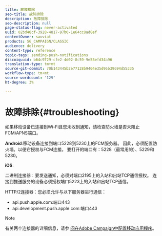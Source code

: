 ```yaml
---
title: 故障排除
seo-title: 故障排除
description: 故障排除
seo-description: null
page-status-flag: never-activated
uuid: 02bd48cf-3928-4817-97b0-1e64cc8ad8ef
contentOwner: sauviat
products: SG_CAMPAIGN/CLASSIC
audience: delivery
content-type: reference
topic-tags: sending-push-notifications
discoiquuid: b64c9729-cfe2-4d02-8c59-9e53efd34a96
translation-type: tm+mt
source-git-commit: 70b143445b2e77128b9404e35d96b39694d55335
workflow-type: tm+mt
source-wordcount: '129'
ht-degree: 3%

---
```



# 故障排除{#troubleshooting}

如果移动设备已连接到Wi-Fi且您未收到通知，请检查防火墙是否未阻止FCM/APNS端口。

**Android**:移动设备连接到端口5228到5230上的FCM服务器。 因此，必须配置防火墙，以便它授权与FCM连接。 要打开的端口有：5228（最常用的）、5229和5230。

**iOS**:

二进制连接器：要发送通知，必须对端口2195上的入站和出站TCP通信授权。 连接到推送服务的设备必须授权端口5223上的入站和出站TCP通信。

HTTP/2连接器：您必须允许与以下服务器进行通信：

* api.push.apple.com:端口443
* api.development.push.apple.com:端口443

>[!NOTE]
>
>有关两个连接器的详细信息，请参 [阅在Adobe Campaign中配置移动应用程序](../../delivery/using/configuring-the-mobile-application.md)。
